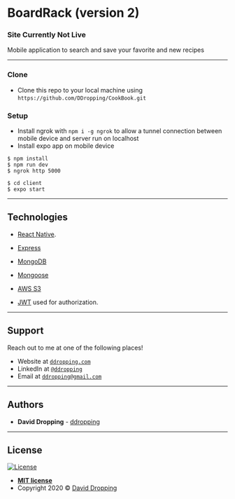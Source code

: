 # BoardRack (version 2)

### Site Currently Not Live

Mobile application to search and save your favorite and new recipes

---

### Clone

- Clone this repo to your local machine using `https://github.com/DDropping/CookBook.git`

### Setup

- Install ngrok with `npm i -g ngrok` to allow a tunnel connection between mobile device and server run on localhost
- Install expo app on mobile device

```shell
$ npm install
$ npm run dev
$ ngrok http 5000

$ cd client
$ expo start
```

---

## Technologies

- [React Native](https://reactnative.dev/).

- [Express](https://www.npmjs.com/package/express)

- [MongoDB](https://www.mongodb.com/)

- [Mongoose](https://www.npmjs.com/package/mongoose)

- [AWS S3](https://aws.amazon.com/s3/)

- [JWT](https://jwt.io/) used for authorization.

---

## Support

Reach out to me at one of the following places!

- Website at <a href="http://ddropping.com" target="_blank">`ddropping.com`</a>
- LinkedIn at <a href="https://www.linkedin.com/in/ddropping/" target="_blank">`@ddropping`</a>
- Email at <a href="mailto:ddropping@gmail.com" target="_blank">`ddropping@gmail.com`</a>

---

## Authors

- **David Dropping** - [ddropping](https://github.com/ddropping)

---

## License

[![License](http://img.shields.io/:license-mit-blue.svg?style=flat-square)](http://badges.mit-license.org)

- **[MIT license](http://opensource.org/licenses/mit-license.php)**
- Copyright 2020 © <a href="http://ddropping.com" target="_blank">David Dropping</a>

```

```
